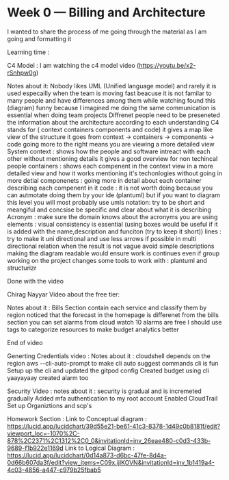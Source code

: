 # Week 0 — Billing and Architecture

I wanted to share the process of me going through the material as I am going and formatting it 

Learning time : 

C4 Model :
I am watching the c4 model video (https://youtu.be/x2-rSnhpw0g) 

Notes about it: 
Nobody likes UML (Unified language model) and rarely it is used especailly when the team is moving fast
beacuse it is not familar to many people and have differences among them 
while watching found this (diagram) funny because I imagined me doing the same
communication is essential when doing team projects
Diffrenet people need to be preseneted the information about the architecture according to each understanding
C4 stands for ( context containers components and code) 
it gives a map like view of the structure it goes from
context -> containers -> components -> code
going more to the right means you are viewing a more detailed view
System context : shows how the people and software intreact with each other without mentioning details it gives a good overview for non techincal people 
containers : shows each compenent in the context view in  a more detailed view and how it works mentioning it's techonlogies without going in more detial
componenets : going more in detail about each container describing each compenent in it 
code : it is not worth doing because you can autmotate doing them by your ide (plantuml) but if you want to diagram this level you will most probably use umls 
notation: try to be short and meangiful and concsise  be specific and clear about what it is describing 
Acronym : make sure the domain knows about the acronyms you are using
elements : visual consistency is essential (using boxes would be useful if it is added with the name,description and funciton (try to keep it short))
lines : try to make it uni directional and use less arrows if possible in multi directional relation when the result is not vague avoid simple descriptions
making the diagram readable would ensure work is continues even if group working on the project changes 
some tools to work with : plantuml and structurizr

Done with the video

Chirag Nayyar Video about the free tier:

Notes about it :
Bills Section contain each service and classify them by region
noticed that the forecast in the homepage is differenet from the bills section
you can set alarms from cloud watch
10 alarms are free
I should use tags to categorize resources to make budget analytics better

End of video

Generting Credentials video :
Notes about it : 
cloudshell depends on the region
aws --cli-auto-prompt to make cli auto suggest commands
cli is fun
Setup up the cli
and updated the gitpod config
Created budget using cli yaayayaay
created alarm too


Security Video :
notes about it :
security is gradual and is incremeted gradually 
Added mfa authentication to my root account
Enabled CloudTrail
Set up Organiztions and scp's


Homework Section :
Link to Conceptual diagram : https://lucid.app/lucidchart/39d55e21-be61-41c3-8378-1d49c0b8181f/edit?viewport_loc=-1070%2C-878%2C2371%2C1312%2C0_0&invitationId=inv_26eae480-c0d3-433b-9689-f1b922e1169d
Link to Logical Diagram : https://lucid.app/lucidchart/0d14a873-d6bc-47fe-8d4a-0d66b607da3f/edit?view_items=C09x.ijlKOVN&invitationId=inv_1b1419a4-4c03-4856-a447-c979b25fbab5
